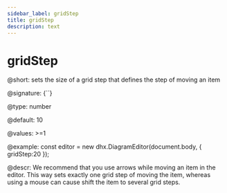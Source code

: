 ```yaml
---
sidebar_label: gridStep
title: gridStep
description: text
---
```


# gridStep

@short: sets the size of a grid step that defines the step of moving an item

@signature: {``}

@type: number

@default: 10

@values: >=1

@example:
const editor = new dhx.DiagramEditor(document.body, {
    gridStep:20
});

@descr:
We recommend that you use arrows while moving an item in the editor. This way sets exactly one grid step of moving the item, whereas using a mouse can cause shift the item to several grid steps.